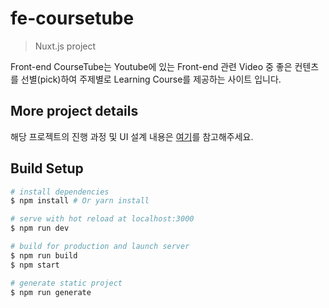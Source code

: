# fe-coursetube

> Nuxt.js project

Front-end CourseTube는 Youtube에 있는 Front-end 관련 Video 중 좋은 컨텐츠를 선별(pick)하여 주제별로 Learning Course를 제공하는 사이트 입니다.

## More project details
해당 프로젝트의 진행 과정 및 UI 설계 내용은 [여기](https://github.com/KimHyeshin/TIL/tree/master/toy-project/FE-CourseTube#fe-coursetube-front-end-coursetube)를 참고해주세요.

## Build Setup

``` bash
# install dependencies
$ npm install # Or yarn install

# serve with hot reload at localhost:3000
$ npm run dev

# build for production and launch server
$ npm run build
$ npm start

# generate static project
$ npm run generate
```


